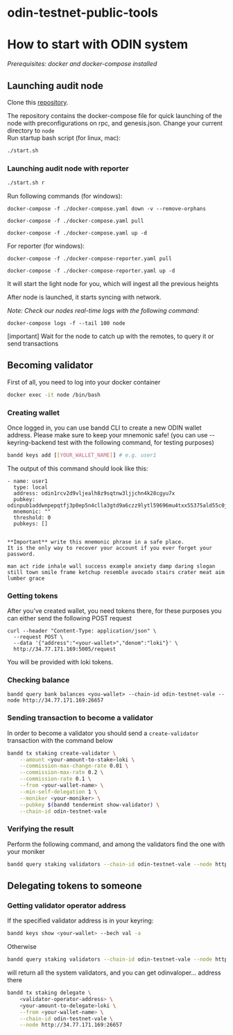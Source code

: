 # odin-testnet-public-tools

# How to start with ODIN system

_Prerequisites: docker and docker-compose installed_

## Launching audit node

Clone this [repository](https://github.com/GeoDB-Limited/odin-testnet-public-tools).

The repository contains the docker-compose file for quick launching of the node with preconfigurations on rpc, and genesis.json.
Change your current directory to ```node``` <br>
Run startup bash script (for linux, mac):
```bash
./start.sh
```

### Launching audit node with reporter
```bash
./start.sh r
```

Run following commands (for windows):
```
docker-compose -f ./docker-compose.yaml down -v --remove-orphans

docker-compose -f ./docker-compose.yaml pull

docker-compose -f ./docker-compose.yaml up -d
```

For reporter (for windows):
```
docker-compose -f ./docker-compose-reporter.yaml pull

docker-compose -f ./docker-compose-reporter.yaml up -d
```

It will start the light node for you, which will ingest all the previous heights

After node is launched, it starts syncing with network.

_Note: Check our nodes real-time logs with the following command:_

```docker-compose logs -f --tail 100 node```

[important] Wait for the node to catch up with the remotes, to query it or send transactions 

## Becoming validator
First of all, you need to log into your docker container

```bash
docker exec -it node /bin/bash
```
### Creating wallet
Once logged in, you can use bandd CLI to create a new ODIN wallet address. Please make sure to keep your mnemonic safe!
(you can use --keyring-backend test with the following command, for testing purposes)
```bash
bandd keys add [[YOUR_WALLET_NAME]] # e.g. user1
```

The output of this command should look like this:

```
- name: user1
  type: local
  address: odin1rcv2d9vljealh8z9sqtnw3ljjchn4k28cgyu7x
  pubkey: odinpub1addwnpepqtfj3p0ep5n4clla3gtd9a6czz9lytl59696mu4txx55375ald55c0jz2j9
  mnemonic: ""
  threshold: 0
  pubkeys: []


**Important** write this mnemonic phrase in a safe place.
It is the only way to recover your account if you ever forget your password.

man act ride inhale wall success example anxiety damp daring slogan still town smile frame ketchup resemble avocado stairs crater meat aim lumber grace
```

### Getting tokens
After you've created wallet, you need tokens there, for these purposes you can either send the following POST request
```
curl --header "Content-Type: application/json" \
  --request POST \
  --data '{"address":"<your-wallet>","denom":"loki"}' \
  http://34.77.171.169:5005/request
```
You will be provided with loki tokens.

### Checking balance
```
bandd query bank balances <you-wallet> --chain-id odin-testnet-vale --node http://34.77.171.169:26657
```

### Sending transaction to become a validator
In order to become a validator you should send a ```create-validator``` transaction with the command below
```bash
bandd tx staking create-validator \
    --amount <your-amount-to-stake>loki \
    --commission-max-change-rate 0.01 \
    --commission-max-rate 0.2 \
    --commission-rate 0.1 \
    --from <your-wallet-name> \
    --min-self-delegation 1 \
    --moniker <your-moniker> \
    --pubkey $(bandd tendermint show-validator) \
    --chain-id odin-testnet-vale
```

### Verifying the result
Perform the following command, and among the validators find the one with your moniker
```bash
bandd query staking validators --chain-id odin-testnet-vale --node http://34.77.171.169:26657
```

## Delegating tokens to someone

### Getting validator operator address
If the specified validator address is in your keyring:
```bash
bandd keys show <your-wallet> --bech val -a
```

Otherwise
```bash
bandd query staking validators --chain-id odin-testnet-vale --node http://34.77.171.169:26657
```
will return all the system validators, and you can get odinvaloper... address there

```bash
bandd tx staking delegate \
    <validator-operator-address> \
    <your-amount-to-delegate>loki \
    --from <your-wallet-name> \
    --chain-id odin-testnet-vale \
    --node http://34.77.171.169:26657
```